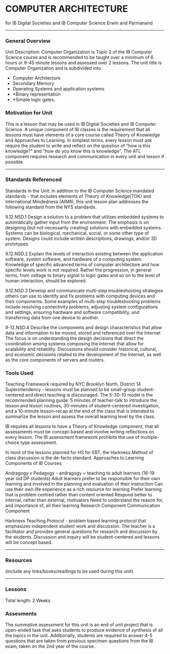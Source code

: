 # COMPUTER ARCHITECTURE 
for IB Digital Societies and IB Computer Science
Erwin and Parmanand

-----

### General Overview
Unit Description: Computer Organization is Topic 2 of the IB Computer Science course and is recommended to be taught over a minimum of 6 hours or 9-45 minute lessons and assessed over 2 lessons. 
The unit title is Computer Organization and is subdivided into 
* Computer Architecture
* Secondary Memory
* Operating Systems and application systems
* *Binary representation
* *Simple logic gates,

### Motivation for Unit
This is a lesson that may be used in IB Digital Societies and IB Computer Science.
A unique component of IB classes is the requirement that all lessons must have elements of a core course called Theory of Knowledge and Approaches to Learning.
In simplest terms, every lesson must ask require the student to write and reflect on the question of "how is this knowledge?" and "how do you know this is knowledge". The ATL component requires research and communication in every unit and lesson if possible.


---

### Standards Referenced
Standards in the Unit: In addition to the IB Computer Science mandated standards - that includes elements of Theory of Knowledge(TOK) and International Mindedness (AIM8), this unit lesson plan addresses the following standard from the NYS standards.

9.12.NSD.1 Design a solution to a problem that utilizes embedded systems to automatically gather input from the environment. The emphasis is on designing (but not necessarily creating) solutions with embedded systems. Systems can be biological, mechanical, social, or some other type of system. Designs could include written descriptions, drawings, and/or 3D prototypes. 

9.12.NSD.2  Explain the levels of interaction existing between the application software, system software, and hardware of a computing system. Knowledge of specific advanced terms of computer architecture and how specific levels work is not required. Rather the progression, in general terms, from voltage to binary signal to logic gates and so on to the level of human interaction, should be explored. 

9.12.NSD.3 Develop and communicate multi-step troubleshooting strategies others can use to identify and fix problems with computing devices and their components. Some examples of multi-step troubleshooting problems include resolving connectivity problems, adjusting system configurations and settings, ensuring hardware and software compatibility, and transferring data from one device to another. 

9-12.NSD.4 Describe the components and design characteristics that allow data and information to be moved, stored and referenced over the Internet The focus is on understanding the design decisions that direct the coordination among systems composing the Internet that allow for scalability and reliability. Discussions should consider historical, cultural, and economic decisions related to the development of the Internet, as well as the core components of servers and routers.


### Tools Used

Teaching Framework required by NYC Brooklyn North, District 14 Superintendency - lessons must be planned to be small-group student-centered and direct teaching is discouraged. The 5-30-10 model is the recommended planning guide: 5 minutes of teacher-talk to introduce the lesson and lesson routines, 30-minutes of student-centered investigation, and a 10-minute lesson-recap at the end of the class that is intended to summarize the lesson and assess the overall learning level by the class. 

IB requires all lessons to have a Theory of Knowledge component, that all assessments must be concept-based and  involve writing reflections on every lesson. The IB assessment framework prohibits the use of multiple-choice type assessment.

In most of the lessons planned for HS for EBT, the Harkness Method of class discussion is the de-facto standard.
Approaches to Learning Components of IB Courses

Andragogy v Pedagogy - andragogy = teaching to adult learners (16-19 year old DP students)
Adult learners prefer to be responsible for their own learning and involved in the planning and evaluation of their instruction
Can use their own life experience as a rich resource for learning
Prefer learning that is problem centred rather than content oriented
Respond better to internal, rather than external, motivators
Need to understand the reason for, and importance of, all their learning
Research Component
Communication Component

Harkness Teaching Protocol - problem based learning protocol that emphasizes independent student work and discussion. The teacher is a facilitator and provides general questions for research and discussion by the students. Discussion and inquiry will be student-centered and lessons will be concept based.



---

### Resources
(include any links/books/readings to be used during this unit)

---

### Lessons
Total length: 2 Weeks


### Assesments
The summative assessment for this unit is an end of unit project that is open-ended task that asks students to produce evidence of synthesis of all the topics in the unit. 
Additionally, students are required to answer 4-5 questions that are taken from previous specimen questions from the IB exam, taken on the 2nd year of the course.

